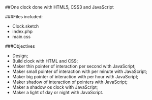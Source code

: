 ##One clock done with HTML5, CSS3 and JavaScript

###Files included:
* Clock.sketch
* index.php
* main.css

###Objectives
* Design;
* Build clock with HTML and CSS;
* Maker thin pointer of interaction per second with JavaScript;
* Maker small pointer of interaction with per minute with JavaScript;
* Maker big pointer of interaction with per hour with JavaScript;
* Maker shadow of interaction of pointers with JavaScript;
* Maker a shadow os clock with JavaScript;
* Maker a light of day or night with JavaScript.